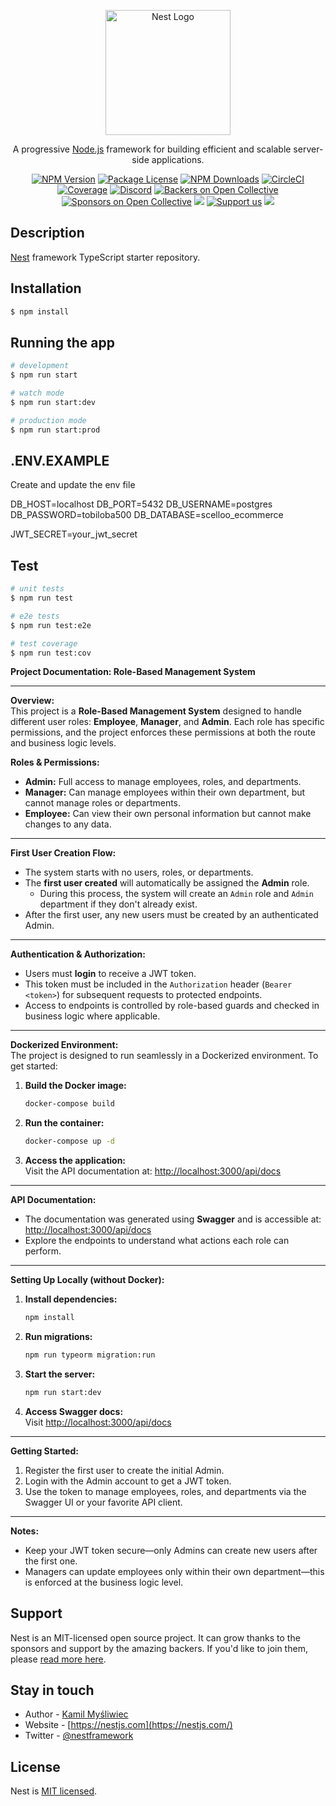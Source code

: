 <p align="center">
  <a href="http://nestjs.com/" target="blank"><img src="https://nestjs.com/img/logo-small.svg" width="200" alt="Nest Logo" /></a>
</p>

[circleci-image]: https://img.shields.io/circleci/build/github/nestjs/nest/master?token=abc123def456
[circleci-url]: https://circleci.com/gh/nestjs/nest

  <p align="center">A progressive <a href="http://nodejs.org" target="_blank">Node.js</a> framework for building efficient and scalable server-side applications.</p>
    <p align="center">
<a href="https://www.npmjs.com/~nestjscore" target="_blank"><img src="https://img.shields.io/npm/v/@nestjs/core.svg" alt="NPM Version" /></a>
<a href="https://www.npmjs.com/~nestjscore" target="_blank"><img src="https://img.shields.io/npm/l/@nestjs/core.svg" alt="Package License" /></a>
<a href="https://www.npmjs.com/~nestjscore" target="_blank"><img src="https://img.shields.io/npm/dm/@nestjs/common.svg" alt="NPM Downloads" /></a>
<a href="https://circleci.com/gh/nestjs/nest" target="_blank"><img src="https://img.shields.io/circleci/build/github/nestjs/nest/master" alt="CircleCI" /></a>
<a href="https://coveralls.io/github/nestjs/nest?branch=master" target="_blank"><img src="https://coveralls.io/repos/github/nestjs/nest/badge.svg?branch=master#9" alt="Coverage" /></a>
<a href="https://discord.gg/G7Qnnhy" target="_blank"><img src="https://img.shields.io/badge/discord-online-brightgreen.svg" alt="Discord"/></a>
<a href="https://opencollective.com/nest#backer" target="_blank"><img src="https://opencollective.com/nest/backers/badge.svg" alt="Backers on Open Collective" /></a>
<a href="https://opencollective.com/nest#sponsor" target="_blank"><img src="https://opencollective.com/nest/sponsors/badge.svg" alt="Sponsors on Open Collective" /></a>
  <a href="https://paypal.me/kamilmysliwiec" target="_blank"><img src="https://img.shields.io/badge/Donate-PayPal-ff3f59.svg"/></a>
    <a href="https://opencollective.com/nest#sponsor"  target="_blank"><img src="https://img.shields.io/badge/Support%20us-Open%20Collective-41B883.svg" alt="Support us"></a>
  <a href="https://twitter.com/nestframework" target="_blank"><img src="https://img.shields.io/twitter/follow/nestframework.svg?style=social&label=Follow"></a>
</p>
  <!--[![Backers on Open Collective](https://opencollective.com/nest/backers/badge.svg)](https://opencollective.com/nest#backer)
  [![Sponsors on Open Collective](https://opencollective.com/nest/sponsors/badge.svg)](https://opencollective.com/nest#sponsor)-->

## Description

[Nest](https://github.com/nestjs/nest) framework TypeScript starter repository.

## Installation

```bash
$ npm install
```

## Running the app

```bash
# development
$ npm run start

# watch mode
$ npm run start:dev

# production mode
$ npm run start:prod
```
## .ENV.EXAMPLE

Create and update the env file

DB_HOST=localhost
DB_PORT=5432
DB_USERNAME=postgres
DB_PASSWORD=tobiloba500
DB_DATABASE=scelloo_ecommerce

JWT_SECRET=your_jwt_secret


## Test

```bash
# unit tests
$ npm run test

# e2e tests
$ npm run test:e2e

# test coverage
$ npm run test:cov
```

**Project Documentation: Role-Based Management System**

---

**Overview:**  
This project is a **Role-Based Management System** designed to handle different user roles: **Employee**, **Manager**, and **Admin**. Each role has specific permissions, and the project enforces these permissions at both the route and business logic levels.  

**Roles & Permissions:**  
- **Admin:** Full access to manage employees, roles, and departments.  
- **Manager:** Can manage employees within their own department, but cannot manage roles or departments.  
- **Employee:** Can view their own personal information but cannot make changes to any data.  

---

**First User Creation Flow:**  
- The system starts with no users, roles, or departments.  
- The **first user created** will automatically be assigned the **Admin** role.  
  - During this process, the system will create an `Admin` role and `Admin` department if they don't already exist.
- After the first user, any new users must be created by an authenticated Admin.  

---

**Authentication & Authorization:**  
- Users must **login** to receive a JWT token.  
- This token must be included in the `Authorization` header (`Bearer <token>`) for subsequent requests to protected endpoints.  
- Access to endpoints is controlled by role-based guards and checked in business logic where applicable.  

---

**Dockerized Environment:**  
The project is designed to run seamlessly in a Dockerized environment. To get started:
1. **Build the Docker image:**  
   ```bash
   docker-compose build
   ```
2. **Run the container:**  
   ```bash
   docker-compose up -d
   ```
3. **Access the application:**  
   Visit the API documentation at: [http://localhost:3000/api/docs](http://localhost:3000/api/docs)  

---

**API Documentation:**  
- The documentation was generated using **Swagger** and is accessible at:  
  [http://localhost:3000/api/docs](http://localhost:3000/api/docs)  
- Explore the endpoints to understand what actions each role can perform.

---

**Setting Up Locally (without Docker):**  
1. **Install dependencies:**  
   ```bash
   npm install
   ```
2. **Run migrations:**  
   ```bash
   npm run typeorm migration:run
   ```
3. **Start the server:**  
   ```bash
   npm run start:dev
   ```
4. **Access Swagger docs:**  
   Visit [http://localhost:3000/api/docs](http://localhost:3000/api/docs)  

---

**Getting Started:**  
1. Register the first user to create the initial Admin.  
2. Login with the Admin account to get a JWT token.  
3. Use the token to manage employees, roles, and departments via the Swagger UI or your favorite API client.

---

**Notes:**  
- Keep your JWT token secure—only Admins can create new users after the first one.  
- Managers can update employees only within their own department—this is enforced at the business logic level.  


## Support

Nest is an MIT-licensed open source project. It can grow thanks to the sponsors and support by the amazing backers. If you'd like to join them, please [read more here](https://docs.nestjs.com/support).

## Stay in touch

- Author - [Kamil Myśliwiec](https://kamilmysliwiec.com)
- Website - [https://nestjs.com](https://nestjs.com/)
- Twitter - [@nestframework](https://twitter.com/nestframework)

## License

Nest is [MIT licensed](LICENSE).
